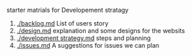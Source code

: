 starter matrials for Developement stratagy 
<br>
1. [./backlog.md](./planning/backlog.md) List of users story
2. [./design.md](./planning/design.md) explanation and some designs for the websits
3. [./development strategy.md](./planning/developement-strategy.md) steps and planning 
3. [./issues.md](./planning/issues.md) A suggestions for issues we can plan 